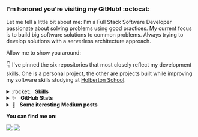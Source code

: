 ### I'm honored you're visiting my GitHub! :octocat:

Let me tell a little bit about me:
I'm a Full Stack Software Developer passionate about solving problems using good practices. My current focus is to build big software solutions to common problems. Always trying to develop solutions with a serverless architecture approach.



Allow me to show you around:

👇 I've pinned the six repositories that most closely reflect my development skills. One is a personal project, the other are projects built while improving my software skills studying at [Holberton School](https://holbertonschool.com).

<details>
	<summary>:rocket:&nbsp;&nbsp;&nbsp;<b>Skills</b></summary>
	<br/>
	<img src="https://img.shields.io/badge/python-%233a75a5.svg?&style=for-the-badge&logo=python&logoColor=white" alt="Python"/>
	<img src="https://img.shields.io/badge/javascript%20-%23323330.svg?&style=for-the-badge&logo=javascript&logoColor=%23f7de1e" alt="JavaScript"/>
	<img src="https://img.shields.io/badge/html5-%23e34f26.svg?&style=for-the-badge&logo=html5&logoColor=white" alt="HTML5"/>
	<img src="https://img.shields.io/badge/css3-%233573b5.svg?&style=for-the-badge&logo=css3&logoColor=white" alt="CSS3"/>
	<img src="https://img.shields.io/badge/node%2Ejs-%2362af43.svg?&style=for-the-badge&logo=node.js&logoColor=white" alt="NodeJS"/>
	<img src="https://img.shields.io/badge/nextjs-%230071f3.svg?&style=for-the-badge&logo=next.js&logoColor=white" alt="NextJS"/>
	<img src="https://img.shields.io/badge/mongodb-%2368a14a.svg?&style=for-the-badge&logo=mongodb&logoColor=white" alt="MongoDB"/>
	<img src="https://img.shields.io/badge/git-%23fc6d26.svg?&style=for-the-badge&logo=git&logoColor=white" alt="Git"/>
</details>

<details>
	<summary>✨&nbsp;&nbsp;&nbsp;<b>GitHub Stats</b></summary>
	<br/>
	<img src="https://jf-gh-stats.vercel.app/api?username=Deyber2000&show_icons=true&count_private=true&title_color=3867D6&icon_color=3867D6" alt="GitHub Stats" align="top"/>
	<img src="https://jf-gh-stats.vercel.app/api/top-langs/?username=Deyber2000&layout=compact&hide=java&title_color=3867D6&icon_color=3867D6" alt="GitHub Top Languages" align="top"/>
</details>
<details>
	<summary>📝&nbsp;&nbsp;&nbsp;<b>Some iteresting Medium posts</b></summary>
	<br/>
	<ul>
		<li>
			<a href="https://garzondeiber6.medium.com/what-happens-when-you-type-a-url-in-your-browser-and-press-enter-17d22e9a0560">What happens when you type an URL in your browser</a>
		</li>
		<li>
			<a href="https://medium.com/swlh/build-web-server-from-scratch-with-python-60188f3b162a">Build Web Server from scratch using Python</a>
		</li>
		<li>
			<a href="https://garzondeiber6.medium.com/style-your-data-analysis-b219d72f1bd7">Style your Data Analysis</a>
		</li>
		<li>
			<a href="https://codeburst.io/python3-mutable-immutable-858c28096e9a">Mutability in Python</a>
		</li>
		<li>
			<a href="https://garzondeiber6.medium.com/"><i>More…</i></a>
		</li>
	</ul>
</details>


**You can find me on:**

[<img src="https://img.shields.io/badge/twitter-%231DA1F2.svg?&style=for-the-badge&logo=twitter&logoColor=white"/>](https://twitter.com/Deibercastaeda2)
[<img src="https://img.shields.io/badge/linkedin-%230077B5.svg?&style=for-the-badge&logo=linkedin&logoColor=white"/>](https://www.linkedin.com/in/deybercastaneda/)


